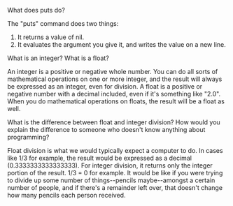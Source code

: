 What does puts do?

The "puts" command does two things:
1. It returns a value of nil.
2. It evaluates the argument you give it, and writes the value on a new line.

What is an integer? What is a float?

An integer is a positive or negative whole number. You can do all sorts of mathematical operations on one or more integer, and the result will always be expressed as an integer, even for division.
A float is a positive or negative number with a decimal included, even if it's something like "2.0". When you do mathematical operations on floats, the result will be a float as well.

What is the difference between float and integer division? How would you explain the difference to someone who doesn't know anything about programming?

Float division is what we would typically expect a computer to do. In cases like 1/3 for example, the result would be expressed as a decimal (0.3333333333333333).
For integer division, it returns only the integer portion of the result. 1/3 = 0 for example. It would be like if you were trying to divide up some number of things--pencils maybe--amongst a certain number of people, and if there's a remainder left over, that doesn't change how many pencils each person received.
